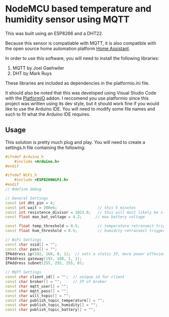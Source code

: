 # NodeMCU based temperature and humidity sensor using MQTT

This was built using an ESP8266 and a DHT22.

Because this sensor is compatiable with MQTT, it is also compatible
with the open source home automation platform [Home Assistant](https://www.home-assistant.io/).

In order to use this software, you will need to install the following libraries:

1. MQTT by Joel Gaehwiler
2. DHT by Mark Ruys

These libraries are included as dependencies in the platformio.ini file.

It should also be noted that this was developed using Visual Studio Code with the [PlatformIO](https://platformio.org/) addon.
I reccomend you use platformio since this project was written using its dev style, but it should
work fine if you would like to use the Arduino IDE. You will need to modify some file names and such to fit what
the Arduino IDE requires.

## Usage

This solution is pretty much plug and play. You will need to create a settings.h file containing the following:

```c++
#ifndef Arduino_h
    #include <Arduino.h>
#endif

#ifndef WiFi_h
    #include <ESP8266WiFi.h>
#endif
// #define debug

// General Settings
const int dht_pin = 4;
const int wait = 300e6;                  // this 5 minutes
const int resistence_divisor = 1023.0;   // this will most likely be slightly different for each device due to hardware imperfections
const float max_bat_voltage = 4.2;      // max battery voltage

const float temp_threshold = 0.5;        // temperature retransmit trigger threshold
const float hum_threshold = 0.5;         // humidity retransmit trigger threshold

// WiFi Settings
const char ssid[] = "";
const char pass[] = "";
IPAddress ip(192, 168, 0, 1);  // sets a static IP, more power effecient
IPAddress gateway(192, 168, 1, 1);
IPAddress subnet(255, 255, 255, 0);

// MQTT Settings
const char client_id[] = "";  // unique id for client
const char broker[] = "";     // IP of broker
const char mqtt_user[] = "";
const char mqtt_pass[] = "";
const char will_topic[] = "";
const char publish_topic_temperature[] = "";
const char publish_topic_humidity[] = "";
const char publish_topic_battery[] = "";

```
